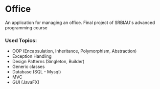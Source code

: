 # Office
An application for managing an office.
Final project of SRBIAU's advanced programming course

### Used Topics:
- OOP (Encapsulation, Inheritance, Polymorphism,  Abstraction)
- Exception Handling
- Design Patterns (Singleton, Builder)
- Generic classes
- Database (SQL - Mysql)
- MVC
- GUI (JavaFX)
